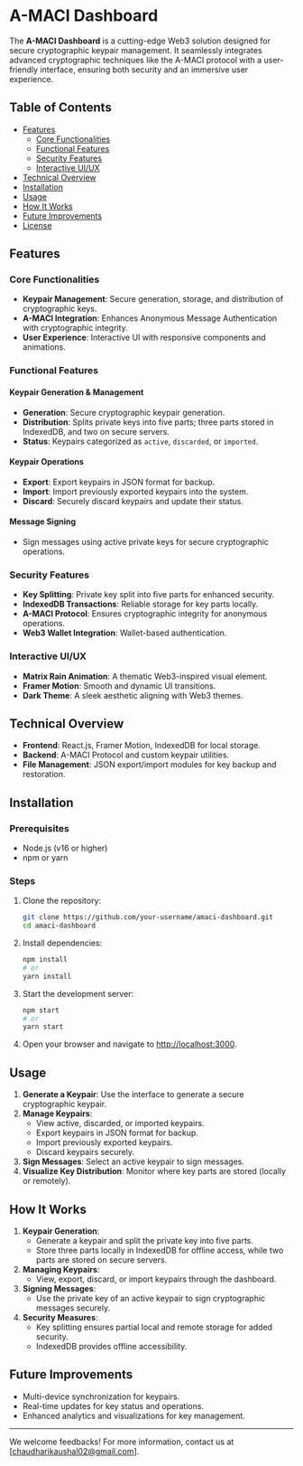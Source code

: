 # A-MACI Dashboard

The **A-MACI Dashboard** is a cutting-edge Web3 solution designed for secure cryptographic keypair management. It seamlessly integrates advanced cryptographic techniques like the A-MACI protocol with a user-friendly interface, ensuring both security and an immersive user experience.

## Table of Contents
- [Features](#features)
  - [Core Functionalities](#core-functionalities)
  - [Functional Features](#functional-features)
  - [Security Features](#security-features)
  - [Interactive UI/UX](#interactive-uiux)
- [Technical Overview](#technical-overview)
- [Installation](#installation)
- [Usage](#usage)
- [How It Works](#how-it-works)
- [Future Improvements](#future-improvements)
- [License](#license)

## Features

### Core Functionalities
- **Keypair Management**: Secure generation, storage, and distribution of cryptographic keys.
- **A-MACI Integration**: Enhances Anonymous Message Authentication with cryptographic integrity.
- **User Experience**: Interactive UI with responsive components and animations.

### Functional Features
#### Keypair Generation & Management
- **Generation**: Secure cryptographic keypair generation.
- **Distribution**: Splits private keys into five parts; three parts stored in IndexedDB, and two on secure servers.
- **Status**: Keypairs categorized as `active`, `discarded`, or `imported`.

#### Keypair Operations
- **Export**: Export keypairs in JSON format for backup.
- **Import**: Import previously exported keypairs into the system.
- **Discard**: Securely discard keypairs and update their status.

#### Message Signing
- Sign messages using active private keys for secure cryptographic operations.

### Security Features
- **Key Splitting**: Private key split into five parts for enhanced security.
- **IndexedDB Transactions**: Reliable storage for key parts locally.
- **A-MACI Protocol**: Ensures cryptographic integrity for anonymous operations.
- **Web3 Wallet Integration**: Wallet-based authentication.

### Interactive UI/UX
- **Matrix Rain Animation**: A thematic Web3-inspired visual element.
- **Framer Motion**: Smooth and dynamic UI transitions.
- **Dark Theme**: A sleek aesthetic aligning with Web3 themes.

## Technical Overview
- **Frontend**: React.js, Framer Motion, IndexedDB for local storage.
- **Backend**: A-MACI Protocol and custom keypair utilities.
- **File Management**: JSON export/import modules for key backup and restoration.

## Installation

### Prerequisites
- Node.js (v16 or higher)
- npm or yarn

### Steps
1. Clone the repository:
   ```bash
   git clone https://github.com/your-username/amaci-dashboard.git
   cd amaci-dashboard
   ```
2. Install dependencies:
   ```bash
   npm install
   # or
   yarn install
   ```
3. Start the development server:
   ```bash
   npm start
   # or
   yarn start
   ```
4. Open your browser and navigate to [http://localhost:3000](http://localhost:3000).

## Usage

1. **Generate a Keypair**: Use the interface to generate a secure cryptographic keypair.
2. **Manage Keypairs**:
   - View active, discarded, or imported keypairs.
   - Export keypairs in JSON format for backup.
   - Import previously exported keypairs.
   - Discard keypairs securely.
3. **Sign Messages**: Select an active keypair to sign messages.
4. **Visualize Key Distribution**: Monitor where key parts are stored (locally or remotely).

## How It Works
1. **Keypair Generation**:
   - Generate a keypair and split the private key into five parts.
   - Store three parts locally in IndexedDB for offline access, while two parts are stored on secure servers.
2. **Managing Keypairs**:
   - View, export, discard, or import keypairs through the dashboard.
3. **Signing Messages**:
   - Use the private key of an active keypair to sign cryptographic messages securely.
4. **Security Measures**:
   - Key splitting ensures partial local and remote storage for added security.
   - IndexedDB provides offline accessibility.

## Future Improvements
- Multi-device synchronization for keypairs.
- Real-time updates for key status and operations.
- Enhanced analytics and visualizations for key management.


---

We welcome feedbacks! For more information, contact us at [chaudharikaushal02@gmail.com].

